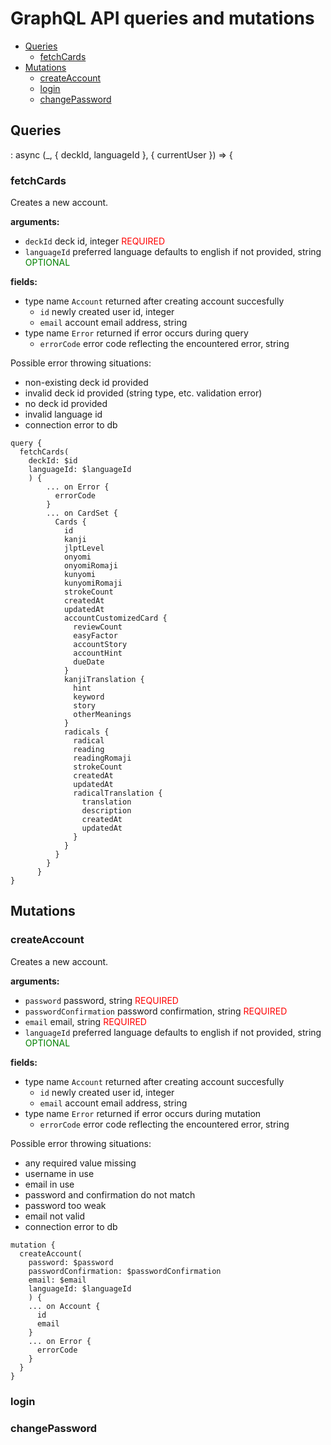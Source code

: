 # GraphQL API queries and mutations

* [Queries](#queries)
  * [fetchCards](#fetchcards)
* [Mutations](#mutations)
  * [createAccount](#createaccount)
  * [login](#login)
  * [changePassword](#changepassword)


## Queries


: async (_, { deckId, languageId }, { currentUser }) => {
### fetchCards

Creates a new account.

**arguments:**
  * `deckId` deck id, integer <span style="color:red">REQUIRED</span>
  * `languageId` preferred language defaults to english if not provided, string <span style="color:green">OPTIONAL</span>



**fields:**
  * type name `Account` returned after creating account succesfully
    * `id` newly created user id, integer
    * `email` account email address, string
  * type name `Error` returned if error occurs during query
    * `errorCode` error code reflecting the encountered error, string



Possible error throwing situations:
  * non-existing deck id provided
  * invalid deck id provided (string type, etc. validation error)
  * no deck id provided
  * invalid language id
  * connection error to db

```
query {
  fetchCards(
    deckId: $id
    languageId: $languageId
    ) {
        ... on Error {
          errorCode
        }
        ... on CardSet {
          Cards {
            id
            kanji
            jlptLevel
            onyomi
            onyomiRomaji
            kunyomi
            kunyomiRomaji
            strokeCount
            createdAt
            updatedAt
            accountCustomizedCard {
              reviewCount
              easyFactor
              accountStory
              accountHint
              dueDate
            }
            kanjiTranslation {
              hint
              keyword
              story
              otherMeanings
            }
            radicals {
              radical
              reading
              readingRomaji
              strokeCount
              createdAt
              updatedAt
              radicalTranslation {
                translation
                description
                createdAt
                updatedAt
              }
            }
          }
        }
      }
}
```



## Mutations


### createAccount

Creates a new account.

**arguments:**
  * `password` password, string <span style="color:red">REQUIRED</span>
  * `passwordConfirmation` password confirmation, string <span style="color:red">REQUIRED</span>
  * `email` email, string <span style="color:red">REQUIRED</span>
  * `languageId` preferred language defaults to english if not provided, string <span style="color:green">OPTIONAL</span>

**fields:**
  * type name `Account` returned after creating account succesfully
    * `id` newly created user id, integer
    * `email` account email address, string
  * type name `Error` returned if error occurs during mutation
    * `errorCode` error code reflecting the encountered error, string

Possible error throwing situations:
  * any required value missing
  * username in use
  * email in use
  * password and confirmation do not match
  * password too weak
  * email not valid
  * connection error to db

```
mutation {
  createAccount(
    password: $password
    passwordConfirmation: $passwordConfirmation
    email: $email
    languageId: $languageId
    ) {
    ... on Account {
      id
      email
    }
    ... on Error {
      errorCode
    }
  }
}
```

### login

### changePassword


